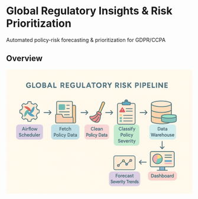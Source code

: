 
# Global Regulatory Insights & Risk Prioritization
Automated policy-risk forecasting & prioritization for GDPR/CCPA


## Overview <br>

<div class="image-container"><img src="/pictures/Overview.png" alt="Project Image"> </div>

